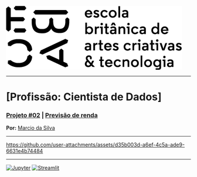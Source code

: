 <img src="https://raw.githubusercontent.com/rhatiro/previsao-renda/main/ebac-course-utils/media/logo/newebac_logo_black_half.png" alt="ebac-logo">

---

# [**Profissão: Cientista de Dados**]
### [**Projeto #02**](https://github.com/marciolws/PREVISAO_DE_RENDA/blob/main/Previsao_de_renda.ipynb) | [Previsão de renda](/)

**Por:** [Marcio da Silva](https://www.linkedin.com/in/marcio-da-silva-59b4266b/)<br>
<!-- **Data:** 17 de agosto de 2024.<br> -->
<!-- **Última atualização:** 17 de agosto de 2024. -->

---

https://github.com/user-attachments/assets/d35b003d-a6ef-4c5a-ade9-6631e4b74484

---

[![Jupyter](https://img.shields.io/badge/Jupyter-F37626.svg?&logo=Jupyter&logoColor=white)](https://github.com/marciolws/PREVISAO_DE_RENDA/blob/main/Previsao_de_renda.ipynb)
[![Streamlit](https://img.shields.io/badge/Streamlit-FF4B4B?logo=Streamlit&logoColor=white)](https://rhatiro-ebac-projeto02-previsao-renda.streamlit.app/)
